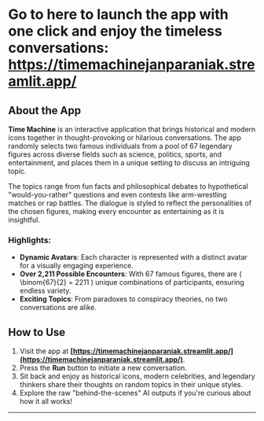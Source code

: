# **Go to here to launch the app with one click and enjoy the timeless conversations: https://timemachinejanparaniak.streamlit.app/**

## About the App

**Time Machine** is an interactive application that brings historical and modern icons together in thought-provoking or hilarious conversations. The app randomly selects two famous individuals from a pool of 67 legendary figures across diverse fields such as science, politics, sports, and entertainment, and places them in a unique setting to discuss an intriguing topic.

The topics range from fun facts and philosophical debates to hypothetical "would-you-rather" questions and even contests like arm-wrestling matches or rap battles. The dialogue is styled to reflect the personalities of the chosen figures, making every encounter as entertaining as it is insightful.

### Highlights:
- **Dynamic Avatars**: Each character is represented with a distinct avatar for a visually engaging experience.
- **Over 2,211 Possible Encounters**: With 67 famous figures, there are \( \binom{67}{2} = 2211 \) unique combinations of participants, ensuring endless variety.
- **Exciting Topics**: From paradoxes to conspiracy theories, no two conversations are alike.

## How to Use

1. Visit the app at **[https://timemachinejanparaniak.streamlit.app/](https://timemachinejanparaniak.streamlit.app/)**.
2. Press the **Run** button to initiate a new conversation.
3. Sit back and enjoy as historical icons, modern celebrities, and legendary thinkers share their thoughts on random topics in their unique styles.
4. Explore the raw "behind-the-scenes" AI outputs if you're curious about how it all works!

---
